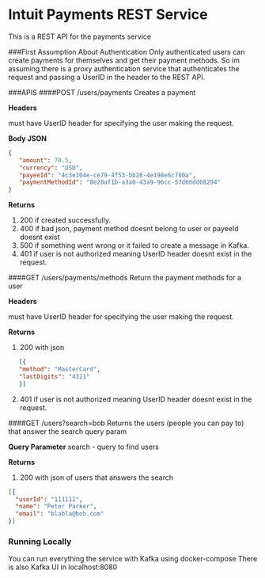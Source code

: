 # Intuit Payments REST Service
This is a REST API for the payments service

###First Assumption About Authentication
Only authenticated users can create payments for themselves and get their payment methods.
So im assuming there is a proxy authentication service that authenticates the request and passing a UserID in the header to the REST API.

###APIS
####POST /users/payments 
Creates a payment

**Headers**

must have UserID header for specifying the user making the request.

**Body JSON**
```json
{
   "amount": 70.5,
   "currency": "USD",
   "payeeId": "4c3e304e-ce79-4f53-bb26-4e198e6c780a",
   "paymentMethodId": "8e28af1b-a3a0-43a9-96cc-57d66dd68294"
}
```

**Returns**
1. 200 if created successfully.
2. 400 if bad json, payment method doesnt belong to user or payeeId doesnt exist
3. 500 if something went wrong or it failed to create a message in Kafka.
4. 401 if user is not authorized meaning UserID header doesnt exist in the request.

####GET /users/payments/methods
Return the payment methods for a user

**Headers**

must have UserID header for specifying the user making the request.

**Returns**

1. 200 with json
```json
   [{
   "method": "MasterCard",
   "lastDigits": "4321"
   }]
```
2. 401 if user is not authorized meaning UserID header doesnt exist in the request.

####GET /users?search=bob
Returns the users (people you can pay to) that answer the search query param

**Query Parameter** search - query to find users

**Returns**
1. 200 with json of users that answers the search
```json
[{
  "userId": "111111", 
  "name": "Peter Parker",
  "email": "blabla@bob.com"
}]
```

### Running Locally
You can run everything the service with Kafka using docker-compose
There is also Kafka UI in localhost:8080
